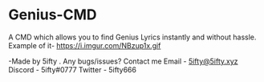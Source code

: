 # Genius-CMD
A CMD which allows you to find Genius Lyrics instantly and without hassle.
Example of it- https://i.imgur.com/NBzup1x.gif


-Made by 5ifty . Any bugs/issues? Contact me 
Email - 5ifty@5ifty.xyz
Discord - 5ifty#0777
Twitter - 5ifty666
